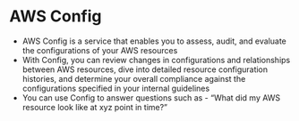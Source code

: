 
# AWS Config
- AWS Config is a service that enables you to assess, audit, and evaluate the configurations of your AWS resources
- With Config, you can review changes in configurations and relationships between AWS resources, dive into detailed 
  resource configuration histories, and determine your overall compliance against the configurations specified in your 
  internal guidelines
- You can use Config to answer questions such as - “What did my AWS resource look like at xyz point in time?”
